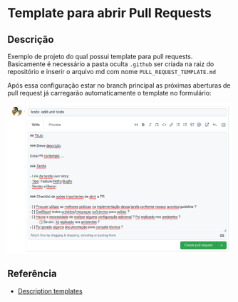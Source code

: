 # Template para abrir Pull Requests

## Descrição

Exemplo de projeto do qual possui template para pull requests. Basicamente é necessário a pasta oculta `.github` ser criada na raiz do repositório e inserir o arquivo md com nome `PULL_REQUEST_TEMPLATE.md`

Após essa configuração estar no branch principal as próximas aberturas de pull request já carregarão automaticamente o template no formulário:

![enter image description here](https://github.com/willyancaetano/template-pr/blob/f836497e8834958decc4d16f75df7c6449678d49/img/print_pull_request.png)

## Referência

- [Description templates](https://docs.gitlab.com/ee/user/project/description_templates.html)